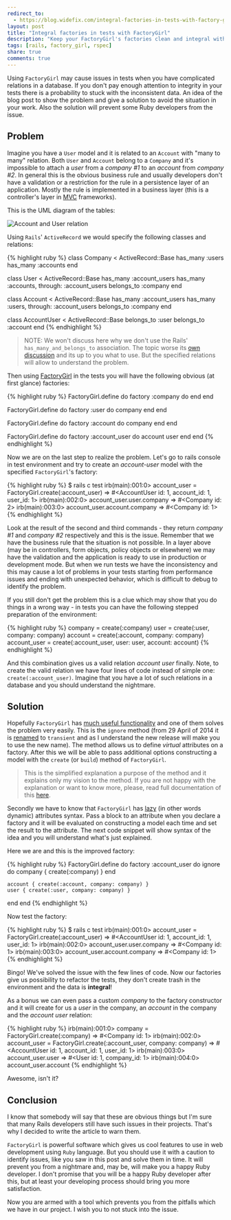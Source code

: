 ```yaml
---
redirect_to:
  - https://blog.widefix.com/integral-factories-in-tests-with-factory-girl
layout: post
title: "Integral factories in tests with FactoryGirl"
description: "Keep your FactoryGirl's factories clean and integral with built-in features. This article describes the features and gives advices how to not stuck with an issue when you have inconsistent environment in the tests."
tags: [rails, factory_girl, rspec]
share: true
comments: true
---
```


Using `FactoryGirl` may cause issues in tests when you have complicated relations in a database. If you don't pay enough attention to integrity in your tests there is a probability to stuck with the inconsistent data. An idea of the blog post to show the problem and give a solution to avoid the situation in your work. Also the solution will prevent some Ruby developers from the issue.

## Problem

Imagine you have a `User` model and it is related to an `Account` with "many to many" relation. Both `User` and `Account` belong to a `Company` and it's impossible to attach a *user* from a *company #1* to an *account* from *company #2*. In general this is the obvious business rule and usually developers don't have a validation or a restriction for the rule in a persistence layer of an application. Mostly the rule is implemented in a business layer (this is a controller's layer in [MVC](http://en.wikipedia.org/wiki/Model%E2%80%93view%E2%80%93controller) frameworks).

This is the UML diagram of the tables:

![Account and User relation](/images/account-users.jpeg)

Using `Rails`' `ActiveRecord` we would specify the following classes and relations:

{% highlight ruby %}
class Company < ActiveRecord::Base
  has_many :users
  has_many :accounts
end

class User < ActiveRecord::Base
  has_many :account_users
  has_many :accounts, through: :account_users
  belongs_to :company
end

class Account < ActiveRecord::Base
  has_many :account_users
  has_many :users, through: :account_users
  belongs_to :company
end

class AccountUser < ActiveRecord::Base
  belongs_to :user
  belongs_to :account
end
{% endhighlight %}

> NOTE: We won't discuss here why we don't use the Rails' `has_many_and_belongs_to` association. The topic worse its [own discussion](http://stackoverflow.com/questions/2780798/has-and-belongs-to-many-vs-has-many-through) and its up to you what to use. But the specified relations will allow to understand the problem.

Then using [FactoryGirl](https://github.com/thoughtbot/factory_girl) in the tests you will have the following obvious (at first glance) factories:

{% highlight ruby %}
FactoryGirl.define do
  factory :company do
  end
end

FactoryGirl.define do
  factory :user do
    company
  end
end

FactoryGirl.define do
  factory :account do
    company
  end
end

FactoryGirl.define do
  factory :account_user do
    account
    user
  end
end
{% endhighlight %}


Now we are on the last step to realize the problem. Let's go to rails console in test environment and try to create an *account-user* model with the specified `FactoryGirl`'s factory:

{% highlight ruby %}
$ rails c test
irb(main):001:0> account_user = FactoryGirl.create(:account_user)
=> #<AccountUser id: 1, account_id: 1, user_id: 1>
irb(main):002:0> account_user.user.company
=> #<Company id: 2>
irb(main):003:0> account_user.account.company
=> #<Company id: 1>
{% endhighlight %}

Look at the result of the second and third commands - they return *company #1* and *company #2* respectively and this is the issue. Remember that we have the business rule that the situation is not possible. In a layer above (may be in controllers, form objects, policy objects or elsewhere) we may have the validation and the application is ready to use in production or development mode. But when we run tests we have the inconsistency and this may cause a lot of problems in your tests starting from performance issues and ending with unexpected behavior, which is difficult to debug to identify the problem.

If you still don't get the problem this is a clue which may show that you do things in a wrong way - in tests you can have the following stepped preparation of the environment:

{% highlight ruby %}
company = create(:company)
user = create(:user, company: company)
account = create(:account, company: company)
account_user = create(:account_user, user: user, account: account)
{% endhighlight %}

And this combination gives us a valid relation *account user* finally. Note, to create the valid relation we have four lines of code instead of simple one: `create(:account_user)`. Imagine that you have a lot of such relations in a database and you should understand the nightmare.

## Solution

Hopefully `FactoryGirl` has [much useful functionality](https://github.com/thoughtbot/factory_girl/blob/master/GETTING_STARTED.md) and one of them solves the problem very easily. This is the `ignore` method (from 29 April of 2014 it is [renamed](https://github.com/thoughtbot/factory_girl/commit/9610b389572913da0b01de519f3437cdeb764a59#diff-d41d8cd98f00b204e9800998ecf8427e) to `transient` and as I understand the new release will make you to use the new name). The method allows us to define *virtual* attributes on a factory. After this we will be able to pass additional options constructing a model with the `create` (or `build`) method of `FactoryGirl`.

> This is the simplified explanation a purpose of the method and it explains only my vision to the method. If you are not happy with the explanation or want to know more, please, read full documentation of this [here](https://github.com/thoughtbot/factory_girl/blob/master/GETTING_STARTED.md#transient-attributes).

Secondly we have to know that `FactoryGirl` has [lazy](https://github.com/thoughtbot/factory_girl/blob/master/GETTING_STARTED.md#lazy-attributes) (in other words dynamic) attributes syntax. Pass a block to an attribute when you declare a factory and it will be evaluated on constructing a model each time and set the result to the attribute. The next code snippet will show syntax of the idea and you will understand what's just explained.

Here we are and this is the improved factory:

{% highlight ruby %}
FactoryGirl.define do
  factory :account_user do
    ignore do
      company { create(:company) }
    end

    account { create(:account, company: company) }
    user { create(:user, company: company) }
  end
end
{% endhighlight %}

Now test the factory:

{% highlight ruby %}
$ rails c test
irb(main):001:0> account_user = FactoryGirl.create(:account_user)
=> #<AccountUser id: 1, account_id: 1, user_id: 1>
irb(main):002:0> account_user.user.company
=> #<Company id: 1>
irb(main):003:0> account_user.account.company
=> #<Company id: 1>
{% endhighlight %}

Bingo! We've solved the issue with the few lines of code. Now our factories give us possibility to refactor the tests, they don't create trash in the environment and the data is **integral**!

As a bonus we can even pass a custom *company* to the factory constructor and it will create for us a *user* in the company, an *account* in the company and the *account user* relation:

{% highlight ruby %}
irb(main):001:0> company = FactoryGirl.create(:company)
=> #<Company id: 1>
irb(main):002:0> account_user = FactoryGirl.create(:account_user, company: company)
=> #<AccountUser id: 1, account_id: 1, user_id: 1>
irb(main):003:0> account_user.user
=> #<User id: 1, company_id: 1>
irb(main):004:0> account_user.account
{% endhighlight %}

Awesome, isn't it?

## Conclusion

I know that somebody will say that these are obvious things but I'm sure that many Rails developers still have such issues in their projects. That's why I decided to write the article to warn them.

`FactoryGirl` is powerful software which gives us cool features to use in web development using `Ruby` language. But you  should use it with a caution to identify issues, like you saw in this post and solve them in time. It will prevent you from a nightmare and, may be, will make you a happy Ruby developer. I don't promise that you will be a happy Ruby developer after this, but at least your developing process should bring you more satisfaction.

Now you are armed with a tool which prevents you from the pitfalls which we have in our project. I wish you to not stuck into the issue.
